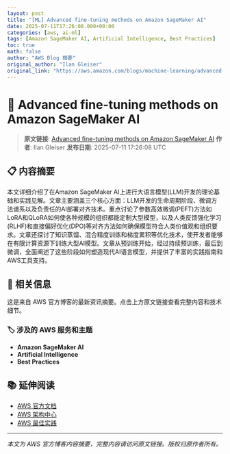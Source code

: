 ```yaml
---
layout: post
title: "[ML] Advanced fine-tuning methods on Amazon SageMaker AI"
date: 2025-07-11T17:26:08.000+00:00
categories: [aws, ai-ml]
tags: [Amazon SageMaker AI, Artificial Intelligence, Best Practices]
toc: true
math: false
author: "AWS Blog 摘要"
original_author: "Ilan Gleiser"
original_link: "https://aws.amazon.com/blogs/machine-learning/advanced-fine-tuning-methods-on-amazon-sagemaker-ai/"
---
```


# 🤖 Advanced fine-tuning methods on Amazon SageMaker AI

> **原文链接**: [Advanced fine-tuning methods on Amazon SageMaker AI](https://aws.amazon.com/blogs/machine-learning/advanced-fine-tuning-methods-on-amazon-sagemaker-ai/)
> **作者**: Ilan Gleiser
> **发布日期**: 2025-07-11 17:26:08 UTC

## 📋 内容摘要

本文详细介绍了在Amazon SageMaker AI上进行大语言模型(LLM)开发的理论基础和实践见解。文章主要涵盖三个核心方面：LLM开发的生命周期阶段、微调方法谱系以及负责任的AI部署对齐技术。重点讨论了参数高效微调(PEFT)方法如LoRA和QLoRA如何使各种规模的组织都能定制大型模型，以及人类反馈强化学习(RLHF)和直接偏好优化(DPO)等对齐方法如何确保模型符合人类价值观和组织要求。文章还探讨了知识蒸馏、混合精度训练和梯度累积等优化技术，使开发者能够在有限计算资源下训练大型AI模型。文章从预训练开始，经过持续预训练，最后到微调，全面阐述了这些阶段如何塑造现代AI语言模型，并提供了丰富的实践指南和AWS工具支持。

## 🔗 相关信息

这是来自 AWS 官方博客的最新资讯摘要。点击上方原文链接查看完整内容和技术细节。

### 🏷️ 涉及的 AWS 服务和主题

- **Amazon SageMaker AI**
- **Artificial Intelligence**
- **Best Practices**

## 📚 延伸阅读

- [AWS 官方文档](https://docs.aws.amazon.com/)
- [AWS 架构中心](https://aws.amazon.com/architecture/)
- [AWS 最佳实践](https://aws.amazon.com/architecture/well-architected/)

---

*本文为 AWS 官方博客内容摘要，完整内容请访问原文链接。版权归原作者所有。*